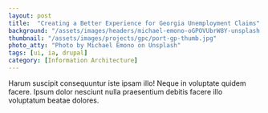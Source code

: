```yaml
---
layout: post
title:  "Creating a Better Experience for Georgia Unemployment Claims"
background: "/assets/images/headers/michael-emono-oGPOVUbrW8Y-unsplash.jpg"
thumbnail: "/assets/images/projects/gpc/port-gp-thumb.jpg"
photo_atty: "Photo by Michael Emono on Unsplash"
tags: [ui, ia, drupal]
category: [Information Architecture]
---
```


Harum suscipit consequuntur iste ipsam illo! Neque in voluptate quidem facere. Ipsum dolor nesciunt nulla praesentium debitis facere illo voluptatum beatae dolores.


